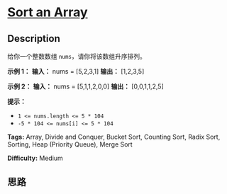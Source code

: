 # [Sort an Array][title]

## Description

给你一个整数数组 `nums`，请你将该数组升序排列。



**示例 1：**
            **输入：** nums = [5,2,3,1]    **输出：** [1,2,3,5]    

**示例 2：**
            **输入：** nums = [5,1,1,2,0,0]    **输出：** [0,0,1,1,2,5]    



**提示：**

  * `1 <= nums.length <= 5 * 104`
  * `-5 * 104 <= nums[i] <= 5 * 104`


**Tags:** Array, Divide and Conquer, Bucket Sort, Counting Sort, Radix Sort, Sorting, Heap (Priority Queue), Merge Sort

**Difficulty:** Medium

## 思路

[title]: https://leetcode-cn.com/problems/sort-an-array
